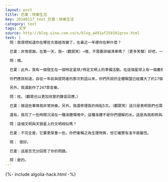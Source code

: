 ```yaml
---
layout: post
title: 巴夏：快樂生活
key: 20180117_text_巴夏：快樂生活
category: text
tags: 文字
source: http://blog.sina.com.cn/s/blog_a491af250101qrov.html
text: |
  問：我很想知道你在哪些方面經改變了，在最近一年裡你在幹什麼？

  巴夏：非常感謝。在第一天，我⋯（觀眾笑）⋯哦，不需要詳細清單嗎？（更多笑聲）好吧，一般來說，總是讓我最興奮的事情之一，就是與各種文明交流，和他們做著與現在我們正與你們做的同類的事情（指溝通/交流）。用你們的話來說，我一直在幹這個事。

  問：哦。

  巴夏：此外，我有一個發生在一個特定星球/特定文明上的準備活動。在這個星球上有一個慶祝那個文明與許多其他文明聚會的慶典，你可以稱之為聯盟（Association）創建的週年紀念。這是一個非常迷人的慶典活動。該慶典的振動仍然在向外輻射。如果你們願意參與或加入到那個慶典振動，你們每個人都可以這樣做。

  你們應該知道，自從一年前與提問者的那次對話以來，你們所說的全體聯盟已經擴大了約17個文明。這讓我非常忙碌⋯（觀眾笑）⋯大部分時間非常忙碌。

  另外，我還創作了247首音樂。

  問：哇。（觀眾也以更加欣賞的聲音回應。）

  巴夏：做這些事情我非常快樂。另外，我還修理我的飛船5次。（觀眾笑）這只是表明我們也需要學習。

  還有，我花了一些時間沉浸在一種液體環境中，這種液體不是你們理解的水。這是為我即將與之接觸/交流的一個新的文明所做的準備活動。所以，在一定意義上，我也去學校學習不同的溝通方式。這種浸沒在液體中改變了我生命的振動，讓我變得更面向他們的存在維度，這樣我們就可以進行交流了。因此，我每天（正如你們所說）花一些時間，沉浸在這種液體中。

  問：這個文明與天狼星上的文明相似嗎？

  巴夏：不完全是，它要更厚重一些。你們會稱之為生理物質，但它確實有准平面屬性。

  問： 很好。

  巴夏：這是否充分回答了你的問題。

  問：是的。
---
```


{%- include algolia-hack.html -%}
